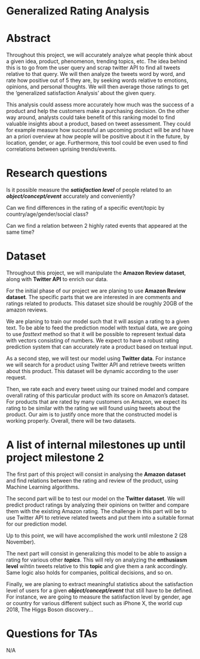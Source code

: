 # Generalized Rating Analysis


# Abstract

Throughout this project, we will accurately analyze what people think about a given idea, product, phenomenon, trending topics, etc. The idea behind this is to go from the user query and scrap twitter API to find all tweets relative to that query. We will then analyze the tweets word by word, and rate how positive out of 5 they are, by seeking words relative to emotions, opinions, and personal thoughts. We will then average those ratings to get the ‘generalized satisfaction Analysis’ about the given query.

This analysis could assess more accurately how much was the success of a product and help the customers make a purchasing decision.
On the other way around, analysts could take benefit of this ranking model to find valuable insights about a product, based on tweet assessment. They could for example measure how successful an upcoming product will be and have an a priori overview at how people will be positive about it in the future, by location, gender,  or age. Furthermore, this tool could be even used to find correlations between uprising trends/events. 

# Research questions
Is it possible measure the ***satisfaction level*** of people related to an ***object/concept/event*** accurately and conveniently?

Can we find differences in the rating of a specific event/topic by country/age/gender/social class?

Can we find a relation between 2 highly rated events that appeared at the same time?

# Dataset
Throughout this project, we will manipulate the **Amazon Review dataset**, along with **Twitter API** to enrich our data.

For the initial phase of our project we are planing to use **Amazon Review dataset**. The specific parts that we are interested in are comments and ratings related to products. This dataset size should be roughly 20GB of the amazon reviews.

We are planing to train our model such that it will assign a rating to a given text. To be able to feed the prediction model with textual data, we are going to use *fasttext* method so that it will be possible to represent textual data with vectors consisting of numbers. We expect to have a robust rating prediction system that can accurately rate a product based on textual input. 

As a second step, we will test our model using **Twitter data**. For instance we will search for a product using Twitter API and retrieve tweets written about this product. This dataset will be dynamic according to the user request.

Then, we rate each and every tweet using our trained model and compare overall rating of this particular product with its score on Amazon’s dataset. For products that are rated by many customers on Amazon, we expect its rating to be similar with the rating we will found using tweets about the product. Our aim is to justify once more that the constructed model is working properly. 
Overall, there will be two datasets. 


# A list of internal milestones up until project milestone 2

The first part of this project will consist in analysing the **Amazon dataset** and find relations between the rating and review of the product, using Machine Learning algorithms.

The second part will be to test our model on the **Twitter dataset**. We will predict product ratings by analyzing their opinions on twitter and compare them with the existing Amazon rating. The challenge in this part will be to use Twitter API to retrieve related tweets and put them into a suitable format for our prediction model.

Up to this point, we will have accomplished the work until milestone 2 (28 November).

The next part will consist in generalizing this model to be able to assign a rating for various other ***topics***. This will rely on analyzing the **enthusiasm level** wihtin tweets relative to this **topic** and give them a rank accordingly.  
Same logic also holds for companies, political decisions, and so on. 

Finally, we are planing to extract meaningful statistics about the satisfaction level of users for a given ***object/concept/event*** that still have to be defined. For instance, we are going to measure the satisfaction level by gender, age or country for various different subject such as iPhone X, the world cup 2018, The Higgs Boson discovery...

# Questions for TAs
N/A

